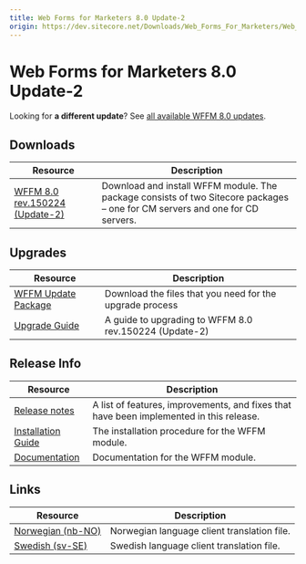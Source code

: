 ```yaml
---
title: Web Forms for Marketers 8.0 Update-2
origin: https://dev.sitecore.net/Downloads/Web_Forms_For_Marketers/Web_Forms_for_Marketers_80/Web_Forms_for_Marketers_80_Update2
---
```


# Web Forms for Marketers 8.0 Update-2

  <Alert variant='warning' mb={4}>
    <AlertIcon />
    

Looking for **a different update**? See [all available WFFM 8.0 updates](/downloads/Web_Forms_For_Marketers/Web_Forms_for_Marketers_80).


  </Alert>
  

## Downloads

 | Resource | Description |
 | --- | --- |
 | [WFFM 8.0 rev.150224 (Update-2)](https://sitecoredev.azureedge.net/~/media/663B33A00BFA41B5AF8B24EDF17A8DA3.ashx?date=20150226T152042) | Download and install WFFM module. The package consists of two Sitecore packages – one for CM servers and one for CD servers. |

## Upgrades

 | Resource | Description |
 | --- | --- |
 | [WFFM Update Package](https://sitecoredev.azureedge.net/~/media/B3B1D761BCA146AF8C777651E47133EC.ashx?date=20150623T143309) | Download the files that you need for the upgrade process  <br /> |
 | [Upgrade Guide](https://sitecoredev.azureedge.net/~/media/D47BCB5815594E13AC06819D9489F8E9.ashx?date=20150924T101415) | A guide to upgrading to WFFM 8.0 rev.150224 (Update-2) |

## Release Info

 | Resource | Description |
 | --- | --- |
 | [Release notes](/Downloads/Downloads/Web%20Forms%20For%20Marketers/Web%20Forms%20for%20Marketers%2080/Release%20Notes#update2) | A list of features, improvements, and fixes that have been implemented in this release. |
 | [Installation Guide](/~/media/CA0E617E3937492CAAADA24CE2407F87.ashx) | The installation procedure for the WFFM module. |
 | [Documentation](https://doc.sitecore.com/legacy-docs/web-forms-for-marketers-8.0.pdf) | Documentation for the WFFM module. |

## Links

 | Resource | Description |
 | --- | --- |
 | [Norwegian (nb-NO)](https://sitecoredev.azureedge.net#) | Norwegian language client translation file. |
 | [Swedish (sv-SE)](https://sitecoredev.azureedge.net/~/media/ADCE911ECB914BA6962405F29F103075.ashx?date=20150701T104156) | Swedish language client translation file. |